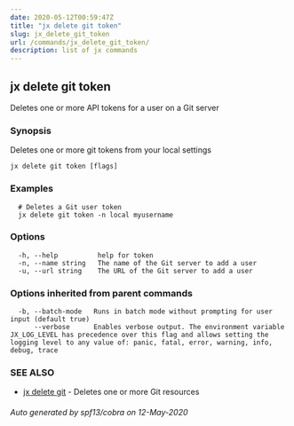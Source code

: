 ```yaml
---
date: 2020-05-12T00:59:47Z
title: "jx delete git token"
slug: jx_delete_git_token
url: /commands/jx_delete_git_token/
description: list of jx commands
---
```

## jx delete git token

Deletes one or more API tokens for a user on a Git server

### Synopsis

Deletes one or more git tokens from your local settings

```
jx delete git token [flags]
```

### Examples

```
  # Deletes a Git user token
  jx delete git token -n local myusername
```

### Options

```
  -h, --help          help for token
  -n, --name string   The name of the Git server to add a user
  -u, --url string    The URL of the Git server to add a user
```

### Options inherited from parent commands

```
  -b, --batch-mode   Runs in batch mode without prompting for user input (default true)
      --verbose      Enables verbose output. The environment variable JX_LOG_LEVEL has precedence over this flag and allows setting the logging level to any value of: panic, fatal, error, warning, info, debug, trace
```

### SEE ALSO

* [jx delete git](/commands/jx_delete_git/)	 - Deletes one or more Git resources

###### Auto generated by spf13/cobra on 12-May-2020

